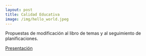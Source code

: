 ```yaml
---
layout: post
title: Calidad Educativa
image: /img/hello_world.jpeg
---
```


Propuestas de modificación al libro de temas y al seguimiento de planificaciones.

<a href="calidadEducativa/index.html">Presentación</a>